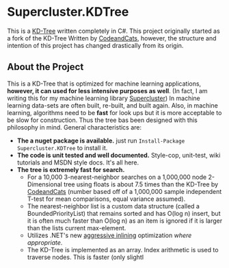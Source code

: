 # Supercluster.KDTree
This is a [KD-Tree](https://en.wikipedia.org/wiki/K-d_tree) written completely in C#.  This project originally 
started as a fork of the KD-Tree Written by [CodeandCats](https://github.com/codeandcats), however, the 
structure and intention of this project has changed drastically from its origin. 

## About the Project

This is a KD-Tree that is optimized for machine learning applications, **however, it can used for less intensive purposes as well**. (In fact, I am writing this for my machine learning library [Supercluster](https://github.com/MathFerret1013/Supercluster)) In machine learning data-sets
 are often built, re-built, and built again. Also, in machine learning, algorithms need to be **fast** 
for look ups but it is more acceptable to be slow for construction.
Thus the tree bas been designed with this philosophy in mind. General characteristics are:
* **The a nuget package is available.** just run `Install-Package Supercluster.KDTree` to install it.
* **The code is unit tested and well documented.** Style-cop, unit-test, wiki tutorials and MSDN style docs. It's all here.
* **The tree is extremely fast for search.** 
    * For a 10,000 3-nearest-neighbor searches on a 1,000,000 node 2-Dimensional tree using floats is about 7.5 times than the KD-Tree 
by [CodeandCats](https://github.com/codeandcats) (number based off of a 1,000,000 sample
independent T-test for mean comparisons, equal variance assumed). 
    * The nearest-neighbor list is a custom data structure (called a BoundedPriorityList) that remains sorted and has O(log n) insert, but it is often much faster than O(log n) as an item is ignored if it is larger than the lists current max-element.
    * Utilizes .NET's new [aggressive inlining](https://msdn.microsoft.com/en-us/library/system.runtime.compilerservices.methodimploptions.aspx) optimization *where appropriate*.
    * The KD-Tree is implemented as an array. Index arithmetic is used to traverse nodes. This is faster (only slightl